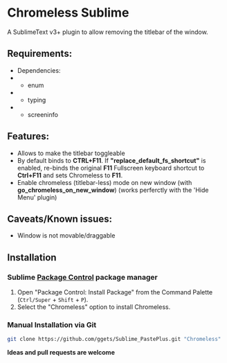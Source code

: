 # Chromeless Sublime

  A SublimeText v3+ plugin to allow removing the titlebar of the window.


## Requirements:

* Dependencies:
* * enum
* * typing
* * screeninfo

## Features:
* Allows to make the titlebar toggleable
* By default binds to **CTRL+F11**. If **"replace_default_fs_shortcut"** is enabled, re-binds the original **F11** Fullscreen keyboard shortcut to **Ctrl+F11** and sets Chromeless to **F11**.
* Enable chromeless (titlebar-less) mode on new window (with **go_chromeless_on_new_window**) (works perferctly with the 'Hide Menu' plugin)

## Caveats/Known issues:
* Window is not movable/draggable


## Installation

### Sublime [Package Control][] package manager

1. Open "Package Control: Install Package" from the Command Palette (`Ctrl/Super` + `Shift` + `P`).
2. Select the "Chromeless" option to install Chromeless.

[Package Control]: https://wbond.net/sublime_packages/package_control

### Manual Installation via Git

```bash
git clone https://github.com/ggets/Sublime_PastePlus.git "Chromeless"
```


**Ideas and pull requests are welcome**

